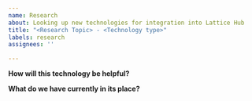 ```yaml
---
name: Research
about: Looking up new technologies for integration into Lattice Hub
title: "<Research Topic> - <Technology type>"
labels: research
assignees: ''

---
```


**How will this technology be helpful?**
<Replace this text>

**What do we have currently in its place?**
<Replace this text>
